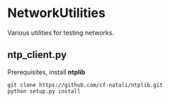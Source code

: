 # NetworkUtilities
Various utilities for testing networks.

## ntp_client.py
Prerequisites, install **ntplib**

```
git clone https://github.com/cf-natali/ntplib.git
python setup.py install
```

